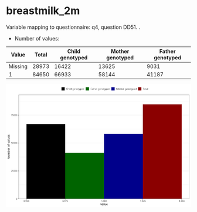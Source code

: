 # breastmilk_2m
Variable mapping to questionnaire: q4, question DD51.
.
- Number of values:

| Value | Total | Child genotyped | Mother genotyped | Father genotyped |
| ----- | ----- | --------------- | ---------------- | ---------------- |
| Missing | 28973 | 16422 | 13625 | 9031 |
| 1 | 84650 | 66933 | 58144 |41187 |



![](breastmilk_2m_n.png)



